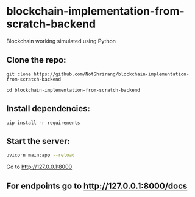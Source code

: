 # blockchain-implementation-from-scratch-backend
Blockchain working simulated using Python 

## Clone the repo:
```
git clone https://github.com/NotShrirang/blockchain-implementation-from-scratch-backend
```
```
cd blockchain-implementation-from-scratch-backend
```

## Install dependencies:
```
pip install -r requirements
```

## Start the server:
```bash
uvicorn main:app --reload
```
Go to http://127.0.0.1:8000

## For endpoints go to http://127.0.0.1:8000/docs
